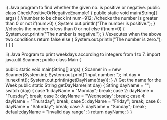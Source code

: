 i) Java program to find whether the given no. is positive or negative.
public class CheckPositiveOrNegativeExample1
{
public static void main(String[] args)
{
//number to be check
int num=912;
//checks the number is greater than 0 or not
if(num>0)
{
System.out.println("The number is positive.");
}
//checks the number is less than 0 or not
else if(num<0)
{
System.out.println("The number is negative.");
}
//executes when the above two conditions return false
else
{
System.out.println("The number is zero.");
}
}
}

ii) Java Program to print weekdays according to integers from 1 to 7.
import java.util.Scanner;
public class Main {

public static void main(String[] args)
{
Scanner in = new Scanner(System.in);
System.out.print("Input number: ");
int day = in.nextInt();
System.out.println(getDayName(day));
}
// Get the name for the Week
public static String getDayName(int day) {
String dayName = "";
switch (day) {
case 1: dayName = "Monday"; break;
case 2: dayName = "Tuesday"; break;
case 3: dayName = "Wednesday"; break;
case 4: dayName = "Thursday"; break;
case 5: dayName = "Friday"; break;
case 6: dayName = "Saturday"; break;
case 7: dayName = "Sunday"; break;
default:dayName = "Invalid day range";
}
return dayName;
}
}
